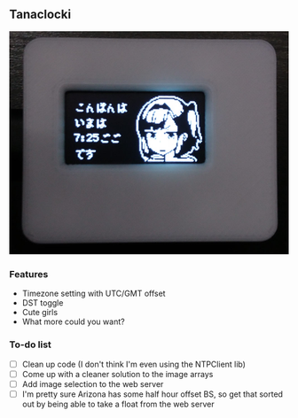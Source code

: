 ## Tanaclocki

![Image](momiji.jpg?raw=true "but thnikk that's momiji")

### Features

- Timezone setting with UTC/GMT offset
- DST toggle
- Cute girls
- What more could you want?

### To-do list

- [ ] Clean up code (I don't think I'm even using the NTPClient lib)
- [ ] Come up with a cleaner solution to the image arrays
- [ ] Add image selection to the web server
- [ ] I'm pretty sure Arizona has some half hour offset BS, so get that sorted out by being able to take a float from the web server
